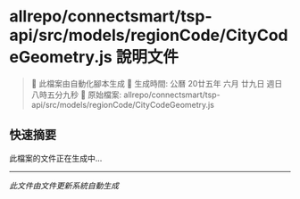 # allrepo/connectsmart/tsp-api/src/models/regionCode/CityCodeGeometry.js 說明文件

> 🚧 此檔案由自動化腳本生成
> 📅 生成時間: 公曆 20廿五年 六月 廿九日 週日 八時五分九秒
> 📂 原始檔案: allrepo/connectsmart/tsp-api/src/models/regionCode/CityCodeGeometry.js

## 快速摘要
此檔案的文件正在生成中...

<!-- 實際使用時，這裡會是 Claude Code 生成的完整文件內容 -->

---
*此文件由文件更新系統自動生成*
